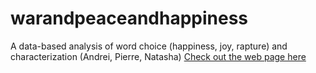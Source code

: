 # warandpeaceandhappiness
A data-based analysis of word choice (happiness, joy, rapture) and characterization (Andrei, Pierre, Natasha)
[Check out the web page here](https://eelegiap.github.io/warandpeaceandhappiness/)
